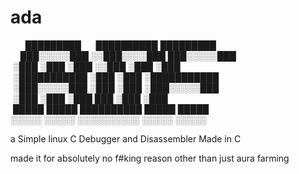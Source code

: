 # ada

&nbsp;&nbsp;&nbsp;&nbsp;&nbsp;&nbsp;█████████&nbsp;&nbsp;&nbsp;&nbsp;&nbsp;&nbsp;██████████     █████████ <br>
&nbsp;&nbsp;&nbsp;&nbsp;███░░░░░███ ░░███░░░░███   ███░░░░░███ <br>
&nbsp;░███    ░███  ░███   ░░███ ░███    ░███ <br>
&nbsp;░███████████  ░███    ░███ ░███████████ <br>
&nbsp;░███░░░░░███  ░███    ░███ ░███░░░░░███ <br>
&nbsp;░███    ░███  ░███    ███  ░███    ░███ <br>
&nbsp;█████   █████ ██████████   █████   █████ <br>
 ░░░░░   ░░░░░ ░░░░░░░░░░   ░░░░░   ░░░░░ <br>

a Simple linux C Debugger and Disassembler Made in C

made it for absolutely no f#king reason other than just aura farming
